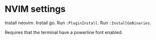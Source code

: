 # NVIM settings
Install neovim. Install go. Run `:PluginInstall`. Run `:InstallGoBinaries`.

Requires that the terminal have a powerline font enabled.
